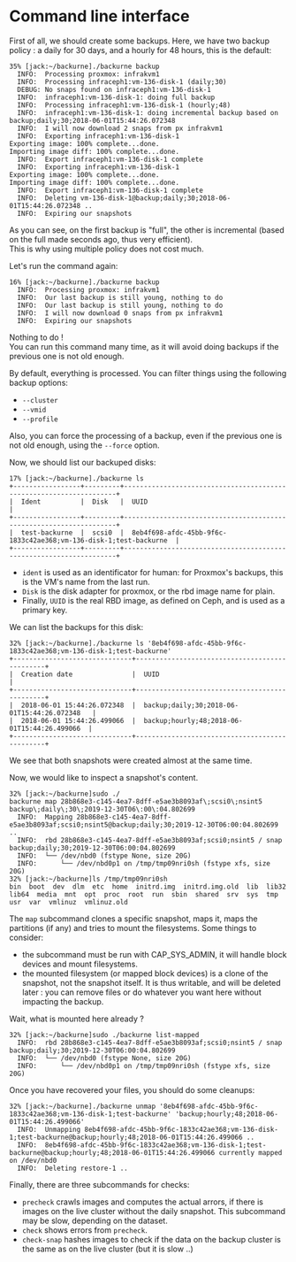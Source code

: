 # Command line interface

First of all, we should create some backups. Here, we have two backup policy : a daily for 30 days, and a hourly for 48 hours, this is the default:
```
35% [jack:~/backurne]./backurne backup
  INFO:  Processing proxmox: infrakvm1
  INFO:  Processing infraceph1:vm-136-disk-1 (daily;30)
  DEBUG: No snaps found on infraceph1:vm-136-disk-1
  INFO:  infraceph1:vm-136-disk-1: doing full backup
  INFO:  Processing infraceph1:vm-136-disk-1 (hourly;48)
  INFO:  infraceph1:vm-136-disk-1: doing incremental backup based on backup;daily;30;2018-06-01T15:44:26.072348
  INFO:  I will now download 2 snaps from px infrakvm1
  INFO:  Exporting infraceph1:vm-136-disk-1
Exporting image: 100% complete...done.
Importing image diff: 100% complete...done.
  INFO:  Export infraceph1:vm-136-disk-1 complete
  INFO:  Exporting infraceph1:vm-136-disk-1
Exporting image: 100% complete...done.
Importing image diff: 100% complete...done.
  INFO:  Export infraceph1:vm-136-disk-1 complete
  INFO:  Deleting vm-136-disk-1@backup;daily;30;2018-06-01T15:44:26.072348 ..
  INFO:  Expiring our snapshots
```
As you can see, on the first backup is "full", the other is incremental (based on the full made seconds ago, thus very efficient).\
This is why using multiple policy does not cost much.


Let's run the command again:
```
16% [jack:~/backurne]./backurne backup
  INFO:  Processing proxmox: infrakvm1
  INFO:  Our last backup is still young, nothing to do
  INFO:  Our last backup is still young, nothing to do
  INFO:  I will now download 0 snaps from px infrakvm1
  INFO:  Expiring our snapshots
```
Nothing to do !\
You can run this command many time, as it will avoid doing backups if the previous one is not old enough.

By default, everything is processed. You can filter things using the following backup options:
  - `--cluster`
  - `--vmid`
  - `--profile`

Also, you can force the processing of a backup, even if the previous one is not old enough, using the `--force` option.


Now, we should list our backuped disks:
```
17% [jack:~/backurne]./backurne ls
+-----------------+---------+--------------------------------------------------------------------+
|  Ident          |  Disk   |  UUID                                                              |
+-----------------+---------+--------------------------------------------------------------------+
|  test-backurne  |  scsi0  |  8eb4f698-afdc-45bb-9f6c-1833c42ae368;vm-136-disk-1;test-backurne  |
+-----------------+---------+--------------------------------------------------------------------+
```
 - `ident` is used as an identificator for human: for Proxmox's backups, this is the VM's name from the last run.
 - `Disk` is the disk adapter for proxmox, or the rbd image name for plain.
 - Finally, `UUID` is the real RBD image, as defined on Ceph, and is used as a primary key.


We can list the backups for this disk:
```
32% [jack:~/backurne]./backurne ls '8eb4f698-afdc-45bb-9f6c-1833c42ae368;vm-136-disk-1;test-backurne'
+------------------------------+-----------------------------------------------+
|  Creation date               |  UUID                                         |
+------------------------------+-----------------------------------------------+
|  2018-06-01 15:44:26.072348  |  backup;daily;30;2018-06-01T15:44:26.072348   |
|  2018-06-01 15:44:26.499066  |  backup;hourly;48;2018-06-01T15:44:26.499066  |
+------------------------------+-----------------------------------------------+
```
We see that both snapshots were created almost at the same time.


Now, we would like to inspect a snapshot's content.
```
32% [jack:~/backurne]sudo ./
backurne map 28b868e3-c145-4ea7-8dff-e5ae3b8093af\;scsi0\;nsint5 backup\;daily\;30\;2019-12-30T06\:00\:04.802699
  INFO:  Mapping 28b868e3-c145-4ea7-8dff-e5ae3b8093af;scsi0;nsint5@backup;daily;30;2019-12-30T06:00:04.802699 ..
  INFO:  rbd 28b868e3-c145-4ea7-8dff-e5ae3b8093af;scsi0;nsint5 / snap backup;daily;30;2019-12-30T06:00:04.802699
  INFO:  └── /dev/nbd0 (fstype None, size 20G)
  INFO:      └── /dev/nbd0p1 on /tmp/tmp09nri0sh (fstype xfs, size 20G)
32% [jack:~/backurne]ls /tmp/tmp09nri0sh
bin  boot  dev  dlm  etc  home  initrd.img  initrd.img.old  lib  lib32  lib64  media  mnt  opt  proc  root  run  sbin  shared  srv  sys  tmp  usr  var  vmlinuz  vmlinuz.old
```

The `map` subcommand clones a specific snapshot, maps it, maps the partitions (if any) and tries to mount the filesystems.
Some things to consider:
- the subcommand must be run with CAP_SYS_ADMIN, it will handle block devices and mount filesystems.
- the mounted filesystem (or mapped block devices) is a clone of the snapshot, not the snapshot itself. It is thus writable, and will be deleted later : you can remove files or do whatever you want here without impacting the backup.

Wait, what is mounted here already ?
```
32% [jack:~/backurne]sudo ./backurne list-mapped
  INFO:  rbd 28b868e3-c145-4ea7-8dff-e5ae3b8093af;scsi0;nsint5 / snap backup;daily;30;2019-12-30T06:00:04.802699
  INFO:  └── /dev/nbd0 (fstype None, size 20G)
  INFO:      └── /dev/nbd0p1 on /tmp/tmp09nri0sh (fstype xfs, size 20G)
```

Once you have recovered your files, you should do some cleanups:
```
32% [jack:~/backurne]./backurne unmap '8eb4f698-afdc-45bb-9f6c-1833c42ae368;vm-136-disk-1;test-backurne' 'backup;hourly;48;2018-06-01T15:44:26.499066'
  INFO:  Unmapping 8eb4f698-afdc-45bb-9f6c-1833c42ae368;vm-136-disk-1;test-backurne@backup;hourly;48;2018-06-01T15:44:26.499066 ..
  INFO:  8eb4f698-afdc-45bb-9f6c-1833c42ae368;vm-136-disk-1;test-backurne@backup;hourly;48;2018-06-01T15:44:26.499066 currently mapped on /dev/nbd0
  INFO:  Deleting restore-1 ..
```

Finally, there are three subcommands for checks:
 - `precheck` crawls images and computes the actual arrors, if there is images on the live cluster without the daily snapshot. This subcommand may be slow, depending on the dataset.
 - `check` shows errors from `precheck`.
 - `check-snap` hashes images to check if the data on the backup cluster is the same as on the live cluster (but it is slow ..)
